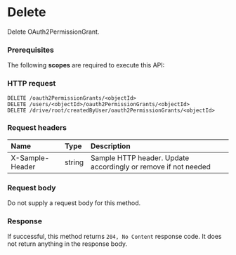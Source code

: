# Delete

Delete OAuth2PermissionGrant.
### Prerequisites
The following **scopes** are required to execute this API: 
### HTTP request
<!-- { "blockType": "ignored" } -->
```http
DELETE /oauth2PermissionGrants/<objectId>
DELETE /users/<objectId>/oauth2PermissionGrants/<objectId>
DELETE /drive/root/createdByUser/oauth2PermissionGrants/<objectId>

```
### Request headers
| Name       | Type | Description|
|:---------------|:--------|:----------|
| X-Sample-Header  | string  | Sample HTTP header. Update accordingly or remove if not needed|

### Request body
Do not supply a request body for this method.


### Response
If successful, this method returns `204, No Content` response code. It does not return anything in the response body.


<!-- uuid: b4711c48-4f2f-4b12-a2f5-43a89f6aeb3d
2015-10-19 09:07:25 UTC -->
<!-- {
  "type": "#page.annotation",
  "description": "Delete",
  "keywords": "",
  "section": "documentation",
  "tocPath": ""
}-->